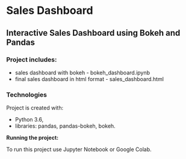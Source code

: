 # Sales Dashboard

## Interactive Sales Dashboard using Bokeh and Pandas


### Project includes:
- sales dashboard with bokeh - bokeh_dashboard.ipynb
- final sales dashboard in html format - sales_dashboard.html

### Technologies

Project is created with:
- Python 3.6,
- libraries: pandas, pandas-bokeh, bokeh.

**Running the project:**

To run this project use Jupyter Notebook or Google Colab.
